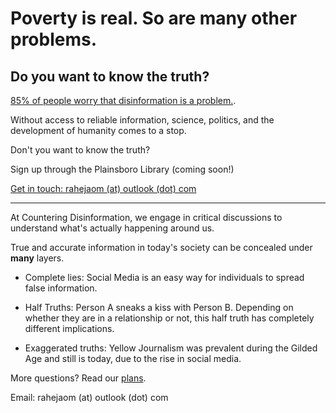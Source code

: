 # Poverty is real. So are many other problems.
## Do you want to know the truth?

[85% of people worry that disinformation is a problem.](https://www.theguardian.com/technology/2023/nov/07/85-of-people-worry-about-online-disinformation-global-survey-finds).

Without access to reliable information, science, politics, and the development of humanity comes to a stop.

Don't you want to know the truth?

Sign up through the Plainsboro Library (coming soon!)

[Get in touch: rahejaom (at) outlook (dot) com](mailto:rahejaom@outlook.com)

--- 

At Countering Disinformation, we engage in critical discussions to understand what's actually happening around us.

True and accurate information in today's society can be concealed under **many** layers.

- Complete lies: Social Media is an easy way for individuals to spread false information.

- Half Truths: Person A sneaks a kiss with Person B. Depending on whether they are in a relationship or not, this half truth has completely different implications.

- Exaggerated truths: Yellow Journalism was prevalent during the Gilded Age and still is today, due to the rise in social media.

More questions? Read our [plans](https://docs.google.com/document/d/1Bw6dwxU7Ml4RaM5P35Ijeii7Y0zObA7E2sUukCMom7Y/edit?usp=sharing).

Email: rahejaom (at) outlook (dot) com
